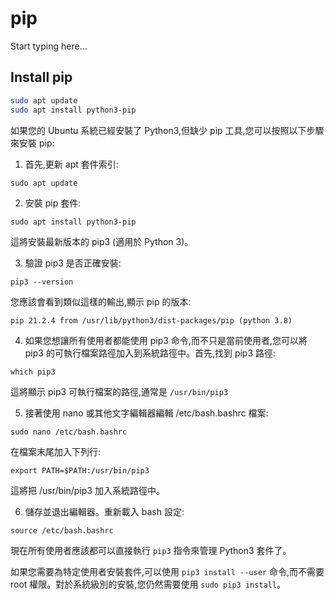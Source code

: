 # pip

Start typing here...

## Install pip

```bash
sudo apt update
sudo apt install python3-pip
```

如果您的 Ubuntu 系統已經安裝了 Python3,但缺少 pip 工具,您可以按照以下步驟來安裝 pip:

1. 首先,更新 apt 套件索引:

```
sudo apt update
```

2. 安裝 pip 套件:

```
sudo apt install python3-pip
```

這將安裝最新版本的 pip3 (適用於 Python 3)。

3. 驗證 pip3 是否正確安裝:

```
pip3 --version
```

您應該會看到類似這樣的輸出,顯示 pip 的版本:

```
pip 21.2.4 from /usr/lib/python3/dist-packages/pip (python 3.8)
```

4. 如果您想讓所有使用者都能使用 pip3 命令,而不只是當前使用者,您可以將 pip3 的可執行檔案路徑加入到系統路徑中。首先,找到 pip3 路徑:

```
which pip3
```

這將顯示 pip3 可執行檔案的路徑,通常是 `/usr/bin/pip3`

5. 接著使用 nano 或其他文字編輯器編輯 /etc/bash.bashrc 檔案:

```
sudo nano /etc/bash.bashrc
```

在檔案末尾加入下列行:

```
export PATH=$PATH:/usr/bin/pip3
```

這將把 /usr/bin/pip3 加入系統路徑中。

6. 儲存並退出編輯器。重新載入 bash 設定:

```
source /etc/bash.bashrc
```

現在所有使用者應該都可以直接執行 `pip3` 指令來管理 Python3 套件了。

如果您需要為特定使用者安裝套件,可以使用 `pip3 install --user` 命令,而不需要 root 權限。對於系統級別的安裝,您仍然需要使用 `sudo pip3 install`。